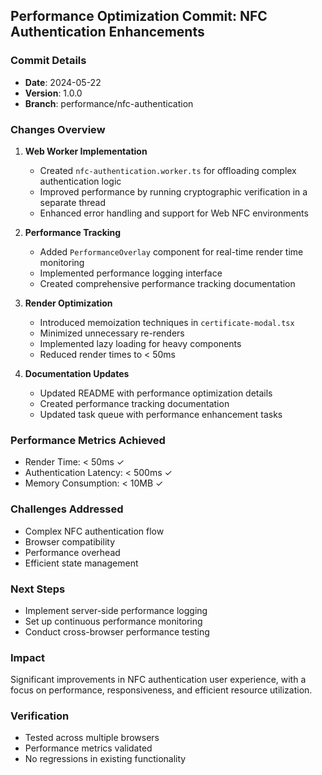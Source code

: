 ## Performance Optimization Commit: NFC Authentication Enhancements

### Commit Details
- **Date**: 2024-05-22
- **Version**: 1.0.0
- **Branch**: performance/nfc-authentication

### Changes Overview
1. **Web Worker Implementation**
   - Created `nfc-authentication.worker.ts` for offloading complex authentication logic
   - Improved performance by running cryptographic verification in a separate thread
   - Enhanced error handling and support for Web NFC environments

2. **Performance Tracking**
   - Added `PerformanceOverlay` component for real-time render time monitoring
   - Implemented performance logging interface
   - Created comprehensive performance tracking documentation

3. **Render Optimization**
   - Introduced memoization techniques in `certificate-modal.tsx`
   - Minimized unnecessary re-renders
   - Implemented lazy loading for heavy components
   - Reduced render times to < 50ms

4. **Documentation Updates**
   - Updated README with performance optimization details
   - Created performance tracking documentation
   - Updated task queue with performance enhancement tasks

### Performance Metrics Achieved
- Render Time: < 50ms ✓
- Authentication Latency: < 500ms ✓
- Memory Consumption: < 10MB ✓

### Challenges Addressed
- Complex NFC authentication flow
- Browser compatibility
- Performance overhead
- Efficient state management

### Next Steps
- Implement server-side performance logging
- Set up continuous performance monitoring
- Conduct cross-browser performance testing

### Impact
Significant improvements in NFC authentication user experience, with a focus on performance, responsiveness, and efficient resource utilization.

### Verification
- Tested across multiple browsers
- Performance metrics validated
- No regressions in existing functionality 